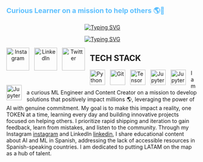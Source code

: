 <!-- Intro Section -->
<p style="color: #5BBFFFFF; font-weight: bold; font-size: 18px;">
  Curious Learner on a mission to help others 🌎🫡
</p>

<p align="center">
  <!-- Name Section -->
  <a href="https://git.io/typing-svg"><img src="https://readme-typing-svg.demolab.com?font=Impact&duration=5001&pause=900&color=5BBFFFFF&center=true&vCenter=true&repeat=false&width=300&lines=Tomas+Baron+Galvis" alt="Typing SVG" /></a>
</p>

<!-- Facts Section -->
<p align="center">
  <a href="https://git.io/typing-svg"><img src="https://readme-typing-svg.demolab.com?font=Impact&duration=5001&pause=900&color=5BBFFFFF&center=true&vCenter=true&width=300&lines=Data+Scientist+and+ML+Engineer+;Always+Striving+to+improve+daily+;Content+Creator+for+LATAM" alt="Typing SVG" /></a>
</p>

<p align="center">
  <!-- Social Section -->
  <img align="left" alt="Instagram" width="60px" style="padding-right:10px;" src="https://img.icons8.com/?size=100&id=32323&format=png&color=000000" /> 
  <img align="left" alt="LinkedIn" width="60px" style="padding-right:10px;" src="https://img.icons8.com/?size=100&id=13930&format=png&color=000000" />
  <img align="left" alt="Twitter" width="60px" style="padding-right:10px;" src="https://img.icons8.com/?size=100&id=6Fsj3rv2DCmG&format=png&color=000000" />

<!-- Tech Stack Section -->
<p align="center">
  <h2>TECH STACK</h2>
  <img align="left" alt="Python" width="40px" style="padding-right:10px;" src="https://cdn.jsdelivr.net/gh/devicons/devicon@latest/icons/python/python-original.svg" />
  <img align="left" alt="Git" width="40px" style="padding-right:10px;" src="https://cdn.jsdelivr.net/gh/devicons/devicon@latest/icons/git/git-original-wordmark.svg" />
  <img align="left" alt="TensorFlow" width="40px" style="padding-right:10px;" src="https://cdn.jsdelivr.net/gh/devicons/devicon@latest/icons/tensorflow/tensorflow-original.svg" />
  <img align="left" alt="Jupyter" width="40px" style="padding-right:10px;" src= "https://cdn.jsdelivr.net/gh/devicons/devicon@latest/icons/jupyter/jupyter-original-wordmark.svg" /> 
  <img align="left" alt="Jupyter" width="40px" style="padding-right:10px;" src= "https://cdn.jsdelivr.net/gh/devicons/devicon@latest/icons/anaconda/anaconda-original.svg" /> 
  <img align="left" alt="Jupyter" width="40px" style="padding-right:10px;"

</p>

<!-- About Me Section -->
I am a curious ML Engineer and Content Creator on a mission to develop solutions that positively impact millions 🌎, leveraging the power of AI with genuine commitment. My goal is to make this impact a reality, one TOKEN at a time, learning every day and building innovative projects focused on helping others. I prioritize rapid shipping and iteration to gain feedback, learn from mistakes, and listen to the community. Through my Instagram [instagram] and LinkedIn [linkedin], I share educational content about AI and ML in Spanish, addressing the lack of accessible resources in Spanish-speaking countries. I am dedicated to putting LATAM on the map as a hub of talent.



[instagram]: https://www.instagram.com/t0mas_baron_/
[linkedin]: https://www.linkedin.com/in/tomasbaron/

